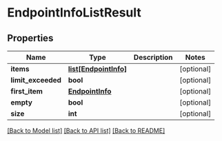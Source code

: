 # EndpointInfoListResult

## Properties
Name | Type | Description | Notes
------------ | ------------- | ------------- | -------------
**items** | [**list[EndpointInfo]**](EndpointInfo.md) |  | [optional] 
**limit_exceeded** | **bool** |  | [optional] 
**first_item** | [**EndpointInfo**](EndpointInfo.md) |  | [optional] 
**empty** | **bool** |  | [optional] 
**size** | **int** |  | [optional] 

[[Back to Model list]](../README.md#documentation-for-models) [[Back to API list]](../README.md#documentation-for-api-endpoints) [[Back to README]](../README.md)


